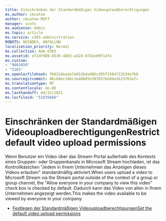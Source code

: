 ```yaml
---
title: Einschränken der Standardmäßigen Videouploadberechtigungen
ms.author: cmcatee
author: cmcatee-MSFT
manager: scotv
ms.audience: Admin
ms.topic: article
ms.service: o365-administration
ROBOTS: NOINDEX, NOFOLLOW
localization_priority: Normal
ms.collection: Adm_O365
ms.assetid: ef2df989-8539-48b5-a324-97d2e09f14fe
ms.custom:
- "9002650"
- "5101"
ms.openlocfilehash: f6622deada7e652bdad86cd95f1564f22634e7b8
ms.sourcegitcommit: 8bc60ec34bc1e40685e3976576e04a2623f63a7c
ms.translationtype: MT
ms.contentlocale: de-DE
ms.lasthandoff: 04/15/2021
ms.locfileid: "51835666"
---
```

# <a name="restrict-default-video-upload-permissions"></a><span data-ttu-id="003a7-102">Einschränken der Standardmäßigen Videouploadberechtigungen</span><span class="sxs-lookup"><span data-stu-id="003a7-102">Restrict default video upload permissions</span></span>

<span data-ttu-id="003a7-103">Wenn Benutzer ein Video über das Stream-Portal außerhalb des Kontexts eines Gruppen- oder Gruppenkanals in Microsoft Stream hochladen, ist das Kontrollkästchen "Jedem in Ihrem Unternehmen das Anzeigen dieses Videos erlauben" standardmäßig aktiviert.</span><span class="sxs-lookup"><span data-stu-id="003a7-103">When users upload a video to Microsoft Stream via the Stream portal outside of the context of a group or group channel, the "Allow everyone in your company to view this video" check box is checked by default.</span></span> <span data-ttu-id="003a7-104">Dadurch kann das Video von allen in Ihrem Unternehmen angezeigt werden.</span><span class="sxs-lookup"><span data-stu-id="003a7-104">This makes the video available to be viewed by everyone in your company.</span></span>

- [<span data-ttu-id="003a7-105">Festlegen der Standardmäßigen Videouploadberechtigungen</span><span class="sxs-lookup"><span data-stu-id="003a7-105">Set the default video upload permissions</span></span>](https://docs.microsoft.com/stream/default-video-permissions)
